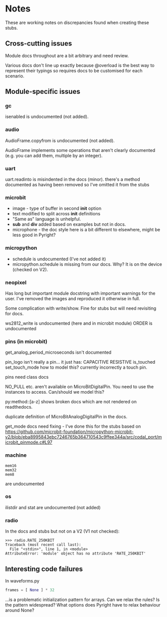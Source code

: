 # Notes

These are working notes on discrepancies found when creating these stubs.

## Cross-cutting issues

Module docs throughout are a bit arbitrary and need review.

Various docs don't line up exactly because @overload is the best way to represent their typings so requires docs to be customised for each scenario.

## Module-specific issues

### gc

isenabled is undocumented (not added).

### audio

AudioFrame.copyfrom is undocumented (not added).

AudioFrame implements some operations that aren't clearly documented (e.g. you can add them, multiple by an integer).

### uart

uart.readinto is misindented in the docs (minor).
there's a method documented as having been removed so I've omitted it from the stubs

### microbit

- image - type of buffer in second __init__ option
- text modified to split across __init__ definitions
- "Same as" language is unhelpful.
- __sub__ and __div__ added based on examples but not in docs.
- microphone - the doc style here is a bit different to elsewhere, might be less good in Pyright?

### micropython

- schedule is undocumented (I've not added it)
- micropython.schedule is missing from our docs. Why? It is on the device (checked on V2).

### neopixel

Has long but important module docstring with important warnings for the user.
I've removed the images and reproduced it otherwise in full.

Some complication with write/show. Fine for stubs but will need revisiting for docs.

ws2812_write is undocumented (here and in microbit module)
ORDER is undocumented

### pins (in microbit)

get_analog_period_microseconds isn't documented

pin_logo isn't really a pin... it just has:
		CAPACITIVE
		RESISTIVE
		is_touched
		set_touch_mode
how to model this? currently incorrectly a touch pin.

pins need class docs

NO_PULL etc. aren't available on MicroBitDigitalPin. You need to use the instances
to access. Can/should we model this?

py:method::[a-z] shows broken docs which are not rendered on readthedocs.

duplicate definition of MicroBitAnalogDigitalPin in the docs.

get_mode docs need fixing - I've done this for the stubs based on
https://github.com/microbit-foundation/micropython-microbit-v2/blob/eba8995843ebc7246765b364710543c9ffee344a/src/codal_port/microbit_pinmode.c#L97

### machine

	mem16
	mem32
	mem8
are undocumented

### os

ilistdir and stat are undocumented (not added)

### radio

In the docs and stubs but not on a V2 (V1 not checked):

```
>>> radio.RATE_250KBIT
Traceback (most recent call last):
  File "<stdin>", line 1, in <module>
AttributeError: 'module' object has no attribute 'RATE_250KBIT'
```

## Interesting code failures

In waveforms.py

```python
frames = [ None ] * 32
```

...is a problematic initialization pattern for arrays. Can we relax the rules?
Is the pattern widespread? What options does Pyright have to relax behaviour around None?